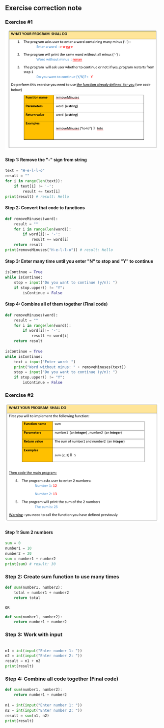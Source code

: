 ## Exercise correction note

### Exercise #1
<img src="ex1.PNG">

#### Step 1: Remove the "-" sign from string
```python
text = "H-e-l-l-o" 
result = ""
for i in range(len(text)):
    if text[i] != '-':
        result += text[i]
print(result) # result: Hello
```

#### Step 2: Convert that code to functions
```python
def removeMinuses(word):
    result = ""
    for i in range(len(word)):
        if word[i]!= '-':
            result += word[i]
    return result
print(removeMinuses("H-e-l-l-o")) # result: Hello
```
#### Step 3: Enter many time until you enter "N" to stop and "Y" to continue
```python
isContinue = True
while isContinue:
    stop = input("Do you want to continue (y/n): ")
    if stop.upper() != "Y":
        isContinue = False
```
#### Step 4: Combine all of them together (Final code)
```python
def removeMinuses(word):
    result = ""
    for i in range(len(word)):
        if word[i]!= '-':
            result += word[i]
    return result

isContinue = True
while isContinue:
    text = input("Enter word: ")
    print("Word without minus: " + removeMinuses(text))
    stop = input("Do you want to continue (y/n): ")
    if stop.upper() != "Y":
        isContinue = False
```
### Exercise #2
<img src="ex2.PNG">

#### Step 1: Sum 2 numbers
```python
sum = 0
number1 = 10
number2 = 20
sum = number1 + number2
print(sum) # result: 30
```
### Step 2: Create sum function to use many times 
```python
def sum(number1, number2):
    total = number1 + number2
    return total
```
`OR`
```python
def sum(number1, number2):
    return number1 + number2
```

### Step 3: Work with input
```python

n1 = int(input("Enter number 1: "))
n2 = int(input("Enter number 2: "))
result = n1 + n2
print(result)
```

### Step 4: Combine all code together (Final code)
```python
def sum(number1, number2):
    return number1 + number2

n1 = int(input("Enter number 1: "))
n2 = int(input("Enter number 2: "))
result = sum(n1, n2)
print(result)
```
